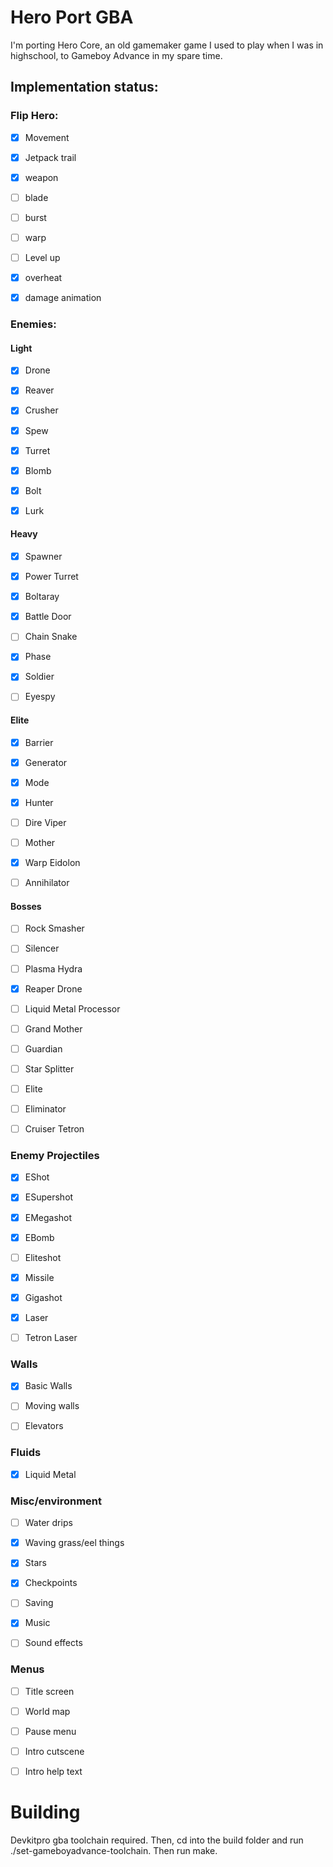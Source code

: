 # Hero Port GBA

I'm porting Hero Core, an old gamemaker game I used to play when I was in highschool, to Gameboy Advance in my spare time.

## Implementation status:

### Flip Hero:
- [x] Movement
- [x] Jetpack trail
- [x] weapon
- [ ] blade
- [ ] burst
- [ ] warp
- [ ] Level up
- [x] overheat
- [x] damage animation


### Enemies:
#### Light
- [x] Drone
- [x] Reaver
- [x] Crusher
- [x] Spew
- [x] Turret
- [x] Blomb
- [x] Bolt
- [x] Lurk


#### Heavy
- [x] Spawner
- [x] Power Turret
- [x] Boltaray
- [x] Battle Door
- [ ] Chain Snake
- [x] Phase
- [x] Soldier
- [ ] Eyespy


#### Elite
- [x] Barrier
- [x] Generator
- [x] Mode
- [x] Hunter
- [ ] Dire Viper
- [ ] Mother
- [x] Warp Eidolon
- [ ] Annihilator


#### Bosses
- [ ] Rock Smasher
- [ ] Silencer
- [ ] Plasma Hydra
- [x] Reaper Drone
- [ ] Liquid Metal Processor
- [ ] Grand Mother
- [ ] Guardian
- [ ] Star Splitter
- [ ] Elite
- [ ] Eliminator
- [ ] Cruiser Tetron


### Enemy Projectiles
- [x] EShot
- [x] ESupershot
- [x] EMegashot
- [x] EBomb
- [ ] Eliteshot
- [x] Missile
- [x] Gigashot
- [x] Laser
- [ ] Tetron Laser


### Walls
- [x] Basic Walls
- [ ] Moving walls
- [ ] Elevators


### Fluids
- [x] Liquid Metal


### Misc/environment
- [ ] Water drips
- [x] Waving grass/eel things
- [x] Stars
- [x] Checkpoints
- [ ] Saving
- [x] Music
- [ ] Sound effects


### Menus
- [ ] Title screen
- [ ] World map
- [ ] Pause menu
- [ ] Intro cutscene
- [ ] Intro help text


# Building

Devkitpro gba toolchain required. Then, cd into the build folder and run ./set-gameboyadvance-toolchain. Then run make.